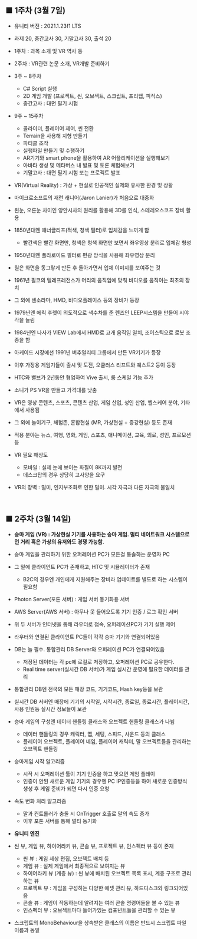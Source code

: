 ## ■ 1주차 (3월 7일)

- 유니티 버전 : 2021.1.23f1 LTS
- 과제 20, 중간고사 30, 기말고사 30, 출석 20
- 1주차 : 과목 소개 및 VR 역사 등
- 2주차 : VR관련 논문 소개, VR개발 준비하기
- 3주 ~ 8주차
    - C# Script 실행
    - 2D 게임 개발 (프로젝트, 씬, 오브젝트, 스크립트, 프리팹, 피직스)
    - 중간고사 : 대면 필기 시험
- 9주 ~ 15주차
    - 콜라이더, 플레이어 제어, 씬 전환
    - Terrain을 사용해 지형 만들기
    - 파티클 조작
    - 실행파일 만들기 및 수행하기
    - AR기기와 smart phone을 활용하여 AR 어플리케이션을 실행해보기
    - 아바타 생성 및 메타버스 내 발표 및 토론 체험해보기
    - 기말고사 : 대면 필기 시험 또는 프로젝트 발표

- VR(Virtual Reality) : 가상 + 현실로 인공적인 실제와 유사한 환경 및 상황
- 마이크로소프트의 재런 래니어(Jaron Lanier)가 처음으로 대중화
- 왼눈, 오른눈 차이인 양안시차의 원리를 활용해 3D를 인식, 스테레오스코프 장비 활용
- 1850년대엔 애너글리프(적색, 청색 필터)로 입체감을 느끼게 함
    - 빨간색은 빨간 화면만, 청색은 청색 화면만 보면서 좌우영상 분리로 입체감 형성
- 1950년대엔 폴라로이드 필터로 편광 방식을 사용해 좌우영상 분리
- 릴은 화면을 동그랗게 만든 후 돌아가면서 입체 이미지를 보여주는 것
- 1961년 필코의 텔레프레전스가 머리의 움직임에 맞춰 비디오를 움직이는 최초의 장치
- 그 외에 센소라마, HMD, 비디오플레이스 등의 장비가 등장
- 1979년엔 에릭 후렛이 의도적으로 색수차를 준 렌즈인 LEEP시스템을 만들어 시야각을 늘림
- 1984년엔 나사가 VIEW Lab에서 HMD로 고개 움직임 일치, 조이스틱으로 로봇 조종을 함
- 아케이드 시장에선 1991년 버추얼리티 그룹에서 만든 VR기기가 등장
- 이후 가정용 게임기들이 출시 및 도전, 오큘러스 리프트와 퀘스트2 등이 등장
- HTC와 밸브가 2년동안 협업하여 Vive 출시, 룸 스케일 기능 추가
- 소니가 PS VR을 만들고 가격대를 낮춤
- VR은 영상 콘텐츠, 스포츠, 콘텐츠 산업, 게임 산업, 성인 산업, 헬스케어 분야, 기타에서 사용됨
- 그 외에 놀이기구, 체험존, 혼합현실 (MR, 가상현실 + 증강현실) 등도 존재
- 적용 분야는 뉴스, 여행, 영화, 게임, 스포츠, 애니메이션, 교육, 의료, 성인, 프로모션 등
- VR 필요 해상도
    - 모바일 : 실제 눈에 보이는 화질이 8K까지 발전
    - 데스크탑의 경우 상당히 고사양을 요구
- VR의 장벽 : 멀미, 인지부조화로 인한 멀미. 시각 자극과 다른 자극의 불일치

<br>

## ■ 2주차 (3월 14일)

- **승마 게임 (VR) : 가상현실 기기를 사용하는 승마 게임. 멀티 네이트워크 시스템으로 먼 거리 혹은 가상의 유저와도 경쟁 가능함.**
- 승마 게임을 관리하기 위한 오퍼레이션 PC가 모든걸 통솔하는 운영자 PC
- 그 밑에 클라이언트 PC가 존재하고, HTC 및 시뮬레이터가 존재
    - B2C의 경우엔 개인에게 지원해주는 장비라 업데이트를 별도로 하는 시스템이 필요함
- Photon Server(포톤 서버) : 게임 서버 동기화용 서버
- AWS Server(AWS 서버) : 아무나 못 들어오도록 기기 인증 / 로그 확인 서버
- 위 두 서버가 인터넷을 통해 라우터로 접속, 오퍼레이션PC가 기기 실행 제어
- 라우터와 연결된 클라이언트 PC들이 각각 승마 기기와 연결되어있음
- DB는 늘 필수. 통합관리 DB Server와 오퍼레이션 PC가 연결되어있음
    - 저장된 데이터는 각 pc에 로컬로 저장하고, 오퍼레이션 PC로 공유한다.
    - Real time server(실시간 DB 서버)가 게임 실시간 운영에 필요한 데이터를 관리
- 통합관리 DB엔 전국의 모든 매장 코드, 기기코드, Hash key등을 보관
- 실시간 DB 서버엔 매장에 기기의 시작일, 시작시간, 종료일, 종료시간, 플레이시간, 사용 인원등 실시간 정보들이 보관

- 승마 게임의 구성엔 데이터 핸들링 클래스와 오브젝트 핸들링 클래스가 나뉨
    - 데이터 핸들링의 경우 캐릭터, 맵, 세팅, 스피드, 사운드 등의 클래스
    - 플레이어 오브젝트, 플레이어 네임, 플레이어 캐릭터, 말 오브젝트들을 관리하는 오브젝트 핸들링
    
- 승마게임 시작 알고리즘
    - 시작 시 오퍼레이션 툴이 기기 인증을 하고 맞으면 게임 플레이
    - 인증이 안된 새로운 게임 기기의 경우엔 PC IP인증등을 하여 새로운 인증방식 생성 후 게임 준비가 되면 다시 인증 요청
- 속도 변화 처리 알고리즘
    - 말과 컨트롤러가 충돌 시 OnTrigger 호출로 말의 속도 증가
    - 이후 포톤 서버를 통해 멀티 동기화
    
- **유니티 엔진**
- 씬 뷰, 게임 뷰, 하이어라키 뷰, 콘솔 뷰, 프로젝트 뷰, 인스펙터 뷰 등이 존재
    - 씬 뷰 : 게임 세상 편집, 오브젝트 배치 등
    - 게임 뷰 : 실제 게임에서 최종적으로 보여지는 뷰
    - 하이어라키 뷰 (계층 뷰) : 씬 뷰에 배치된 오브젝트 목록 표시, 계층 구조로 관리하는 뷰
    - 프로젝트 뷰 : 게임을 구성하는 다양한 에셋 관리 뷰, 하드디스크와 링크되어있음
    - 콘솔 뷰 : 게임이 작동하는데 알려지는 여러 콘솔 명령어들을 볼 수 있는 뷰
    - 인스펙터 뷰 : 오브젝트마다 들어가있는 컴포넌트들을 관리할 수 있는 뷰
    
- 스크립트의 MonoBehaviour을 상속받은 클래스의 이름은 반드시 스크립트 파일 이름과 동일
